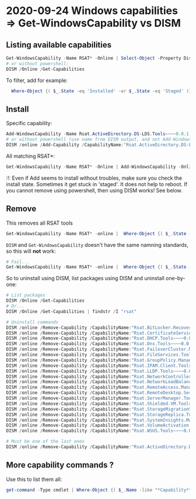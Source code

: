 # 2020-09-24 Windows capabilities => Get-WindowsCapability vs DISM


## Listing available capabilities

```powershell
Get-WindowsCapability -Name RSAT* -Online | Select-Object -Property DisplayName, State, Name
# or without powershell:
DISM /Online /Get-Capabilities
```

To filter, add for example:

```powershell
  Where-Object {( $_.State -eq 'Installed' -or $_.State -eq 'Staged' )}
```

## Install

Specific capability:

```powershell
Add-WindowsCapability -Name Rsat.ActiveDirectory.DS-LDS.Tools~~~~0.0.1.0 -online
# or without powershell (use name from DISM output, and not Add-WindowsCapability)
DISM /online /Add-Capability /CapabilityName:"Rsat.ActiveDirectory.DS-LDS.Tools~~~~0.0.1.0"
```

All matching RSAT*:

```powershell
Get-WindowsCapability -Name RSAT* -Online | Add-WindowsCapability -Online
```

:!: Even if Add seems to install without troubles, make sure you check the install state. Sometimes it get stuck in 'staged'. It does not help to reboot. If you cannot remove using powershell, then using DISM works! See below.

## Remove

This removes all RSAT tools

```powershell
Get-WindowsCapability -Name RSAT* -online |  Where-Object {( $_.State -eq 'Installed' -or $_.State -eq 'Staged' )} | Remove-WindowsCapability -Online -Name Name
```

```DISM``` and ```Get-WindowsCapability``` doesn't have the same namning standards, so this will **not** work:

```powershell
# Fail...
Get-WindowsCapability -Name RSAT* -online |  Where-Object {( $_.State -eq 'Installed' -or $_.State -eq 'Staged' )} | ForEach-Object {DISM /Online /Remove-Capability /CapabilityName:"$_.Name"}
```

So to uninstall using DISM, list packages using DISM and uninstall one-by-one:

```powershell
# List packages
DISM /Online /Get-Capabilities
# Or...
DISM /Online /Get-Capabilities | findstr /I "rsat"

# Uninstall commands
DISM /online /Remove-Capability /CapabilityName:"Rsat.BitLocker.Recovery.Tools~~~~0.0.1.0"
DISM /online /Remove-Capability /CapabilityName:"Rsat.CertificateServices.Tools~~~~0.0.1.0"
DISM /online /Remove-Capability /CapabilityName:"Rsat.DHCP.Tools~~~~0.0.1.0"
DISM /online /Remove-Capability /CapabilityName:"Rsat.Dns.Tools~~~~0.0.1.0"
DISM /online /Remove-Capability /CapabilityName:"Rsat.FailoverCluster.Management.Tools~~~~0.0.1.0"
DISM /online /Remove-Capability /CapabilityName:"Rsat.FileServices.Tools~~~~0.0.1.0"
DISM /online /Remove-Capability /CapabilityName:"Rsat.GroupPolicy.Management.Tools~~~~0.0.1.0"
DISM /online /Remove-Capability /CapabilityName:"Rsat.IPAM.Client.Tools~~~~0.0.1.0"
DISM /online /Remove-Capability /CapabilityName:"Rsat.LLDP.Tools~~~~0.0.1.0"
DISM /online /Remove-Capability /CapabilityName:"Rsat.NetworkController.Tools~~~~0.0.1.0"
DISM /online /Remove-Capability /CapabilityName:"Rsat.NetworkLoadBalancing.Tools~~~~0.0.1.0"
DISM /online /Remove-Capability /CapabilityName:"Rsat.RemoteAccess.Management.Tools~~~~0.0.1.0"
DISM /online /Remove-Capability /CapabilityName:"Rsat.RemoteDesktop.Services.Tools~~~~0.0.1.0"
DISM /online /Remove-Capability /CapabilityName:"Rsat.ServerManager.Tools~~~~0.0.1.0"
DISM /online /Remove-Capability /CapabilityName:"Rsat.Shielded.VM.Tools~~~~0.0.1.0"
DISM /online /Remove-Capability /CapabilityName:"Rsat.StorageMigrationService.Management.Tools~~~~0.0.1.0"
DISM /online /Remove-Capability /CapabilityName:"Rsat.StorageReplica.Tools~~~~0.0.1.0"
DISM /online /Remove-Capability /CapabilityName:"Rsat.SystemInsights.Management.Tools~~~~0.0.1.0"
DISM /online /Remove-Capability /CapabilityName:"Rsat.VolumeActivation.Tools~~~~0.0.1.0"
DISM /online /Remove-Capability /CapabilityName:"Rsat.WSUS.Tools~~~~0.0.1.0"

# Must be one of the last ones
DISM /online /Remove-Capability /CapabilityName:"Rsat.ActiveDirectory.DS-LDS.Tools~~~~0.0.1.0"

```

## More capability commands ?

Use this to list them all:

```powershell
get-command -Type cmdlet | Where-Object {( $_.Name -like "*Capability*" )}
```
